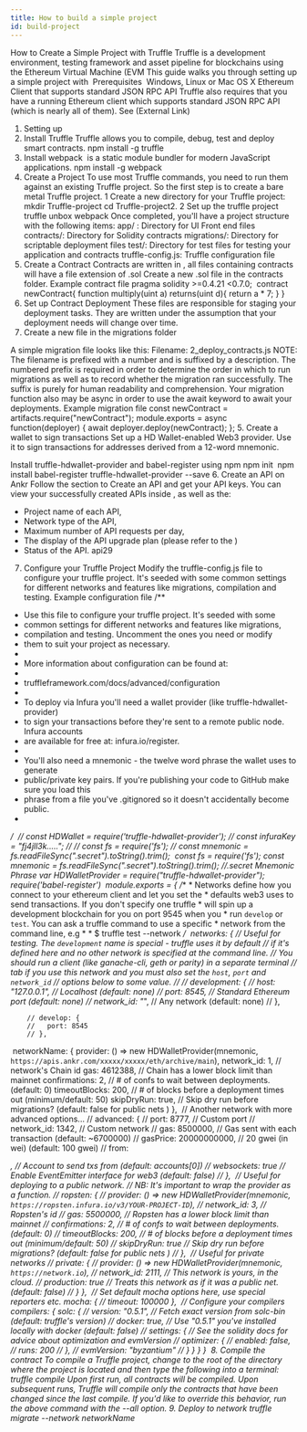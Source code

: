 ```yaml
---
title: How to build a simple project
id: build-project
---
```

How to Create a Simple Project with Truffle
Truffle is a development environment, testing framework and asset pipeline for blockchains using the Ethereum Virtual Machine (EVM
This guide walks you through setting up a simple project with ​
Prerequisites
​​
Windows, Linux or Mac OS X
Ethereum Client that supports standard JSON RPC API
Truffle also requires that you have a running Ethereum client which supports standard JSON RPC API (which is nearly all of them). 
See (External Link)
1. Setting up 
1. Install Truffle
Truffle allows you to compile, debug, test and deploy smart contracts. 
npm install -g truffle
2. Install webpack 
​ is a static module bundler for modern JavaScript applications.
npm install -g webpack
2. Create a Project
To use most Truffle commands, you need to run them against an existing Truffle project. So the first step is to create a bare metal Truffle project.
1 Create a new directory for your Truffle project:
mkdir Truffle-project
cd Truffle-project2. 
2 Set up the truffle project
truffle unbox webpack
Once completed, you'll have a project structure with the following items:
app/ : Directory for UI Front end files
contracts/: Directory for Solidity contracts
migrations/: Directory for scriptable deployment files
test/: Directory for test files for testing your application and contracts
truffle-config.js: Truffle configuration file
3. Create a Contract
Contracts are written in , all files containing contracts will have a file extension of .sol
Create a new .sol file in the contracts folder. 
Example contract file
pragma solidity >=0.4.21 <0.7.0;
​
contract newContract{
    function multiply(uint a) returns(uint d){
        return a * 7;
    }
}
4. Set up Contract Deployment
These files are responsible for staging your deployment tasks. They are written under the assumption that your deployment needs will change over time.
2. Create a new file in the migrations folder

A simple migration file looks like this:
Filename: 2_deploy_contracts.js
NOTE: 
The filename is prefixed with a number and is suffixed by a description. 
The numbered prefix is required in order to determine the order in which to run migrations as well as to record whether the migration ran successfully. 
The suffix is purely for human readability and comprehension. Your migration function also may be async  in order to use the await keyword to await your deployments.
Example migration file
const newContract = artifacts.require("newContract");
module.exports = async function(deployer) {
    await deployer.deploy(newContract);
};
5. Create a wallet to sign transactions
Set up a HD Wallet-enabled Web3 provider. Use it to sign transactions for addresses derived from a 12-word mnemonic.

Install truffle-hdwallet-provider and babel-register using npm
npm init
​
npm install babel-register truffle-hdwallet-provider --save
6. Create an API on Ankr
Follow the section to Create an API and get your API keys. 
You can view your successfully created APIs inside , as well as the:
 
* Project name of each API, 
* Network type of the API,
* Maximum number of API requests per day, 
* The display of the API upgrade plan (please refer to the )
* Status of the API.
api29
7. Configure your Truffle Project
Modify the truffle-config.js file to configure your truffle project. It's seeded with some common settings for different networks and features like migrations, compilation and testing.
Example configuration file
   /**
 * Use this file to configure your truffle project. It's seeded with some
 * common settings for different networks and features like migrations,
 * compilation and testing. Uncomment the ones you need or modify
 * them to suit your project as necessary.
 *
 * More information about configuration can be found at:
 *
 * truffleframework.com/docs/advanced/configuration
 *
 * To deploy via Infura you'll need a wallet provider (like truffle-hdwallet-provider)
 * to sign your transactions before they're sent to a remote public node. Infura accounts
 * are available for free at: infura.io/register.
 *
 * You'll also need a mnemonic - the twelve word phrase the wallet uses to generate
 * public/private key pairs. If you're publishing your code to GitHub make sure you load this
 * phrase from a file you've .gitignored so it doesn't accidentally become public.
 *
 */
​
// const HDWallet = require('truffle-hdwallet-provider');
// const infuraKey = "fj4jll3k.....";
//
// const fs = require('fs');
// const mnemonic = fs.readFileSync(".secret").toString().trim();
​
const fs = require('fs');
const mnemonic = fs.readFileSync(".secret").toString().trim(); //.secret   Mnemonic Phrase
var HDWalletProvider = require("truffle-hdwallet-provider");
require('babel-register')
​
module.exports = {
    /**
     * Networks define how you connect to your ethereum client and let you set the
     * defaults web3 uses to send transactions. If you don't specify one truffle
     * will spin up a development blockchain for you on port 9545 when you
     * run `develop` or `test`. You can ask a truffle command to use a specific
     * network from the command line, e.g
     *
     * $ truffle test --network <network-name>
     */
​
    networks: {
        // Useful for testing. The `development` name is special - truffle uses it by default
        // if it's defined here and no other network is specified at the command line.
        // You should run a client (like ganache-cli, geth or parity) in a separate terminal
        // tab if you use this network and you must also set the `host`, `port` and `network_id`
        // options below to some value.
        //
        // development: {
        //  host: "127.0.0.1",     // Localhost (default: none)
        //  port: 8545,            // Standard Ethereum port (default: none)
        //  network_id: "*",       // Any network (default: none)
        // },
        
        // develop: {
        //   port: 8545
        // },
​
        networkName: {
            provider: () => new HDWalletProvider(mnemonic, `https://apis.ankr.com/xxxxx/xxxxx/eth/archive/main`),
            network_id: 1, // network's Chain id
            gas: 4612388, // Chain has a lower block limit than mainnet
            confirmations: 2, // # of confs to wait between deployments. (default: 0)
            timeoutBlocks: 200, // # of blocks before a deployment times out  (minimum/default: 50)
            skipDryRun: true, // Skip dry run before migrations? (default: false for public nets )
        },
​
        // Another network with more advanced options...
        // advanced: {
        // port: 8777,             // Custom port
        // network_id: 1342,       // Custom network
        // gas: 8500000,           // Gas sent with each transaction (default: ~6700000)
        // gasPrice: 20000000000,  // 20 gwei (in wei) (default: 100 gwei)
        // from: <address>,        // Account to send txs from (default: accounts[0])
        // websockets: true        // Enable EventEmitter interface for web3 (default: false)
        // },
​
        // Useful for deploying to a public network.
        // NB: It's important to wrap the provider as a function.
        // ropsten: {
        // provider: () => new HDWalletProvider(mnemonic, `https://ropsten.infura.io/v3/YOUR-PROJECT-ID`),
        // network_id: 3,       // Ropsten's id
        // gas: 5500000,        // Ropsten has a lower block limit than mainnet
        // confirmations: 2,    // # of confs to wait between deployments. (default: 0)
        // timeoutBlocks: 200,  // # of blocks before a deployment times out  (minimum/default: 50)
        // skipDryRun: true     // Skip dry run before migrations? (default: false for public nets )
        // },
​
        // Useful for private networks
        // private: {
        // provider: () => new HDWalletProvider(mnemonic, `https://network.io`),
        // network_id: 2111,   // This network is yours, in the cloud.
        // production: true    // Treats this network as if it was a public net. (default: false)
        // }
    },
​
    // Set default mocha options here, use special reporters etc.
    mocha: {
        // timeout: 100000
    },
​
  // Configure your compilers
    compilers: {
        solc: {
        // version: "0.5.1",    // Fetch exact version from solc-bin (default: truffle's version)
        // docker: true,        // Use "0.5.1" you've installed locally with docker (default: false)
        // settings: {          // See the solidity docs for advice about optimization and evmVersion
        //  optimizer: {
        //    enabled: false,
        //    runs: 200
        //  },
        //  evmVersion: "byzantium"
        // }
        }
    }
}
​
8. Compile the contract
To compile a Truffle project, change to the root of the directory where the project is located and then type the following into a terminal:
truffle compile
Upon first run, all contracts will be compiled. Upon subsequent runs, Truffle will compile only the contracts that have been changed since the last compile. If you'd like to override this behavior, run the above command with the --all option.
9. Deploy to network
truffle migrate --network networkName
​